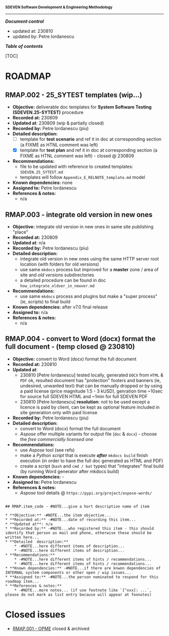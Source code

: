 <small>**SDEVEN Software Development & Engineering Methodology**</small>


***

***Document control***

* updated at: 230810<br>
* updated by: Petre Iordanescu



***Table of contents***

[TOC]


# ROADMAP


## RMAP.002 - 25_SYTEST templates (wip...)

* **Objective:** deliverable doc templates for **System Software Testing (SDEVEN.25-SYTEST)** procedure
* **Recorded at:** 230809
* **Updated at**: 230809 (wip & partially closed)
* **Recorded by:** Petre Iordanescu (piu)
* **Detailed  description:**
    * [ ] template for __test scenario__ and ref it in doc at corresponding section (a FIXME as HTNL comment was left)
    * [x] template for __test plan__ and ref it in doc at corresponding section (a FIXME as HTNL comment was left) - closed @ 230809
* **Recommendations:**
    * file to be updated with reference to created templates: `SDEVEN.25_SYTEST.md`
    * templates will follow `Appendix_E_RELNOTE_template.md` model
* **Known dependencies:** none
* **Assigned to:** Petre Iordanescu
* **References & notes:**
    * n/a





## RMAP.003 - integrate old version in new ones

* **Objective:** integrate old version in new ones in same site publishing "place"
* **Recorded at:** 230809
* **Updated at**: n/a
* **Recorded by:** Petre Iordanescu (piu)
* **Detailed  description:**
    * integrate old version in new ones using the same HTTP server root location (with folders for old versions)
    * use same `mkdocs` process but improved for a **master** zone / area of site and *old versions* subdirectories
    * a detailed procedure can be found in doc `how_integrate_oldver_in_newver.md`
* **Recommendations:**
    * use same `mkdocs` process and plugins but make a "super process" (ie, scripts) to final build
* **Known dependencies:** after v7.0 final release
* **Assigned to:** n/a
* **References & notes:**
    * n/a






## RMAP.004 - convert to Word (docx) format the full document - (temp closed @ 230810)

* **Objective:** convert to Word (docx) format the full document
* **Recorded at:** 230810
* **Updated at**:
    * 230810 [Petre Iordanescu] tested locally, generated `DOCX` from `HTML` & `PDF` ok, resulted document has "protection" footers and banners (ie, undesired, unwanted text) that can be manually dropped or by using a paid license (price magnitude 1.5 - 3 kUSD), genration time ~10sec for source full SDEVEN HTML and ~1min for full SDEVEN PDF
    * 230810 [Petre Iordanescu] **resolution**: not to be used except a licence is paid by client, can be kept as optional feature included in site generation only with paid license
* **Recorded by:** Petre Iordanescu (piu)
* **Detailed  description:**
    * convert to Word (docx) format the full document
    * _Aspose_ offer multiple variants for output file (`doc` & `docx`) - choose the _free commercially licensed one_
* **Recommendations:**
    * use _Aspose_ tool (see refs)
    * make a _Python script_ that is execute ***after*** `mkdocs build` finish execution (in order to have the full doc generated as HTML and PDF)
    * create a script (`bash` and `cmd / bat` types) that "integrates" final build (by running Word generator after mkdocs build)
* **Known dependencies:** -
* **Assigned to:** Petre Iordanescu
* **References & notes:**
    * _Aspose_ tool details @ `https://pypi.org/project/aspose-words/` 











``` #NOTE: TEMPLATE section use for future

## RMAP.item_code - #NOTE...give a hort description name of item

* **Objective:** -#NOTE...the item objective...
* **Recorded at:** -#NOTE...date of recording this item...
* **Updated at**: n/a
* **Recorded by:** -#NOTE...who registered this item - this should identify that person as mail and phone, otherwise these should be written here...
* **Detailed  description:**
    * -#NOTE...here different items of description...
    * -#NOTE...here different items of description...
* **Recommendations:**
    * -#NOTE...here different items of hints / recommendations...
    * -#NOTE...here different items of hints / recommendations...
* **Known dependencies:** -#NOTE...if there are knwon dependencies of INTERNAL system components or other open / wip issues...
* **Assigned to:** -#NOTE...the person nominated to respond for this roadmap item...
* **References & notes:**
    * -#NOTE...more notes... (if use footnote like `[^xxx]: ...`, please do not mark as list entry because will appear at foonotes)

```





# Closed issues

* [RMAP.001 - OPME](versions_history/RMAP_001.md) closed & archived 



